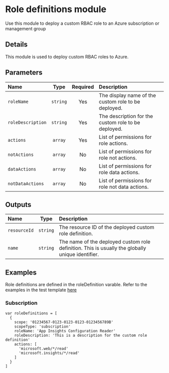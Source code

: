 # Role definitions module

Use this module to deploy a custom RBAC role to an Azure subscription or management group

## Details

This module is used to deploy custom RBAC roles to Azure.

## Parameters

| Name              | Type     | Required | Description                                         |
| :---------------- | :------: | :------: | :-------------------------------------------------- |
| `roleName`        | `string` | Yes      | The display name of the custom role to be deployed. |
| `roleDescription` | `string` | Yes      | The description for the custom role to be deployed. |
| `actions`         | `array`  | Yes      | List of permissions for role actions.               |
| `notActions`      | `array`  | No       | List of permissions for role not actions.           |
| `dataActions`     | `array`  | No       | List of permissions for role data actions.          |
| `notDataActions`  | `array`  | No       | List of permissions for role not data actions.      |

## Outputs

| Name         | Type     | Description                                                                                      |
| :----------- | :------: | :----------------------------------------------------------------------------------------------- |
| `resourceId` | `string` | The resource ID of the deployed custom role definition.                                          |
| `name`       | `string` | The name of the deployed custom role definition. This is usually the globally unique identifier. |

## Examples

Role definitions are defined in the roleDefinition varable. Refer to the examples in the test template [here](test/main.test.bicep)

### Subscription

```
var roleDefinitions = [
  {
    scope: '01234567-0123-0123-0123-0123456789B'
    scopeType: 'subscription'
    roleName: 'App Insights Configuration Reader'
    roleDescription: 'This is a description for the custom role definition'
    actions: [
      'microsoft.web/*/read'
      'microsoft.insights/*/read'
    ]
  }
]
```